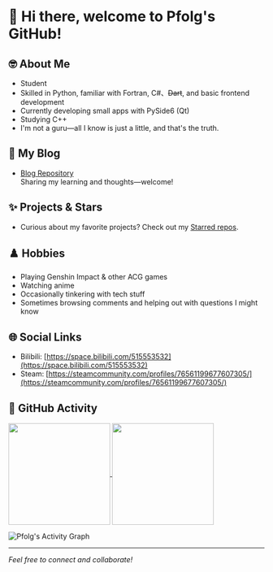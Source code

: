 # 👋 Hi there, welcome to Pfolg's GitHub!

## 🤓 About Me
- Student
- Skilled in Python, familiar with Fortran, C#、~~Dart~~, and basic frontend development
- Currently developing small apps with PySide6 (Qt)
- Studying C++
- I'm not a guru—all I know is just a little, and that's the truth.

## 📘 My Blog
- [Blog Repository](https://github.com/Pfolg/PfolgBlog)  
  Sharing my learning and thoughts—welcome!

## ✨ Projects & Stars
+ Curious about my favorite projects? Check out my [Starred repos](https://github.com/Pfolg?tab=stars).

## ♟️ Hobbies
- Playing Genshin Impact & other ACG games
- Watching anime
- Occasionally tinkering with tech stuff
- Sometimes browsing comments and helping out with questions I might know

## 🌐 Social Links
- Bilibili: [https://space.bilibili.com/515553532](https://space.bilibili.com/515553532)
- Steam: [https://steamcommunity.com/profiles/76561199677607305/](https://steamcommunity.com/profiles/76561199677607305/)

## 📅 GitHub Activity

<a href="https://github.com/Pfolg/github-readme-stats">
  <img height=200 align="center" src="https://github-readme-stats.vercel.app/api?username=Pfolg&show_icons=true&border_radius=10&theme=transparent&rank_icon=percentile" />
</a>
<a href="https://github.com/Pfolg/convoychat">
  <img height=200 align="center" src="https://github-readme-stats.vercel.app/api/top-langs?username=Pfolg&layout=donut&langs_count=8&card_width=320&border_radius=10&theme=transparent" />
</a>


![Pfolg's Activity Graph](https://github-readme-activity-graph.vercel.app/graph?username=Pfolg&theme=github-compact)

---

_Feel free to connect and collaborate!_
